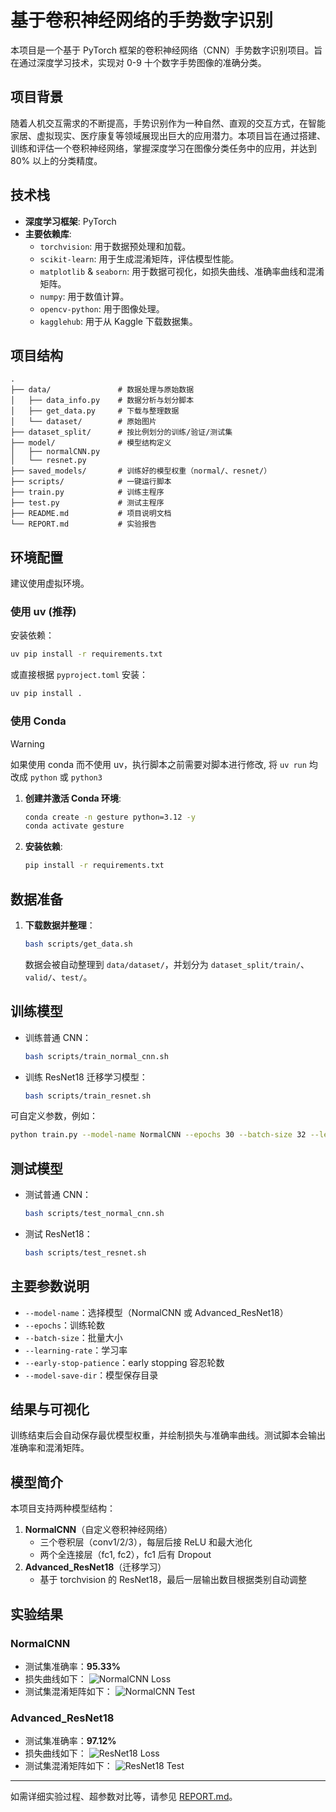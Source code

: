 # 基于卷积神经网络的手势数字识别

本项目是一个基于 PyTorch 框架的卷积神经网络（CNN）手势数字识别项目。旨在通过深度学习技术，实现对 0-9 十个数字手势图像的准确分类。

## 项目背景

随着人机交互需求的不断提高，手势识别作为一种自然、直观的交互方式，在智能家居、虚拟现实、医疗康复等领域展现出巨大的应用潜力。本项目旨在通过搭建、训练和评估一个卷积神经网络，掌握深度学习在图像分类任务中的应用，并达到 80% 以上的分类精度。

## 技术栈

*   **深度学习框架**: PyTorch
*   **主要依赖库**:
    *   `torchvision`: 用于数据预处理和加载。
    *   `scikit-learn`: 用于生成混淆矩阵，评估模型性能。
    *   `matplotlib` & `seaborn`: 用于数据可视化，如损失曲线、准确率曲线和混淆矩阵。
    *   `numpy`: 用于数值计算。
    *   `opencv-python`: 用于图像处理。
    *   `kagglehub`: 用于从 Kaggle 下载数据集。

## 项目结构

```
.
├── data/               # 数据处理与原始数据
│   ├── data_info.py    # 数据分析与划分脚本
│   ├── get_data.py     # 下载与整理数据
│   └── dataset/        # 原始图片
├── dataset_split/      # 按比例划分的训练/验证/测试集
├── model/              # 模型结构定义
│   ├── normalCNN.py
│   └── resnet.py
├── saved_models/       # 训练好的模型权重（normal/、resnet/）
├── scripts/            # 一键运行脚本
├── train.py            # 训练主程序
├── test.py             # 测试主程序
├── README.md           # 项目说明文档
└── REPORT.md           # 实验报告
```

## 环境配置

建议使用虚拟环境。

### 使用 uv (推荐)

安装依赖：
```bash
uv pip install -r requirements.txt
```
或直接根据 `pyproject.toml` 安装：
```bash
uv pip install .
```

### 使用 Conda 

> [!WARNING]
> 如果使用 conda 而不使用 uv，执行脚本之前需要对脚本进行修改, 将 `uv run` 均改成 `python` 或 `python3`

1.  **创建并激活 Conda 环境**:
    ```bash
    conda create -n gesture python=3.12 -y
    conda activate gesture
    ```

2.  **安装依赖**:
    ```bash
    pip install -r requirements.txt
    ```


## 数据准备

1. **下载数据并整理**：
    ```bash
    bash scripts/get_data.sh
    ```
    数据会被自动整理到 `data/dataset/`，并划分为 `dataset_split/train/`、`valid/`、`test/`。

## 训练模型

- 训练普通 CNN：
    ```bash
    bash scripts/train_normal_cnn.sh
    ```
- 训练 ResNet18 迁移学习模型：
    ```bash
    bash scripts/train_resnet.sh
    ```

可自定义参数，例如：
```bash
python train.py --model-name NormalCNN --epochs 30 --batch-size 32 --learning-rate 0.0005 --early-stop-patience 7
```

## 测试模型

- 测试普通 CNN：
    ```bash
    bash scripts/test_normal_cnn.sh
    ```
- 测试 ResNet18：
    ```bash
    bash scripts/test_resnet.sh
    ```

## 主要参数说明

- `--model-name`：选择模型（NormalCNN 或 Advanced_ResNet18）
- `--epochs`：训练轮数
- `--batch-size`：批量大小
- `--learning-rate`：学习率
- `--early-stop-patience`：early stopping 容忍轮数
- `--model-save-dir`：模型保存目录

## 结果与可视化

训练结束后会自动保存最优模型权重，并绘制损失与准确率曲线。测试脚本会输出准确率和混淆矩阵。

## 模型简介

本项目支持两种模型结构：

1.  **NormalCNN**（自定义卷积神经网络）
    *   三个卷积层（conv1/2/3），每层后接 ReLU 和最大池化
    *   两个全连接层（fc1, fc2），fc1 后有 Dropout
2.  **Advanced_ResNet18**（迁移学习）
    *   基于 torchvision 的 ResNet18，最后一层输出数目根据类别自动调整

## 实验结果

### NormalCNN

- 测试集准确率：**95.33%**
- 损失曲线如下：
  ![NormalCNN Loss](assets/normal_CNN_loss.png)
- 测试集混淆矩阵如下：
  ![NormalCNN Test](assets/normal_CNN_test.png)

### Advanced_ResNet18

- 测试集准确率：**97.12%**
- 损失曲线如下：
  ![ResNet18 Loss](assets/resnet_loss.png)
- 测试集混淆矩阵如下：
  ![ResNet18 Test](assets/resnet_test.png)

---

如需详细实验过程、超参数对比等，请参见 [REPORT.md](REPORT.md)。

